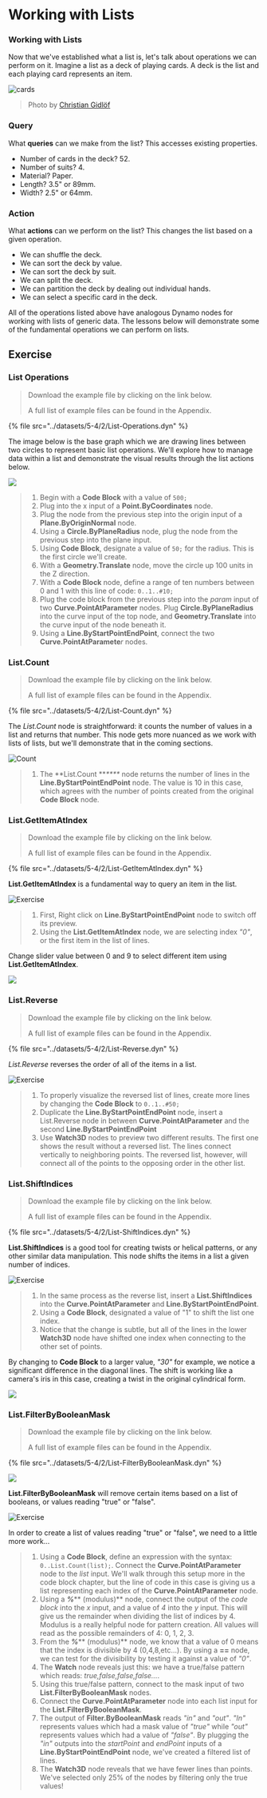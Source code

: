 # Working with Lists

### Working with Lists

Now that we've established what a list is, let's talk about operations we can perform on it. Imagine a list as a deck of playing cards. A deck is the list and each playing card represents an item.

![cards](../images/5-4/2/Playing\_cards\_modified.jpg)

> Photo by [Christian Gidlöf](https://commons.wikimedia.org/wiki/File:Playing\_cards\_modified.jpg)

### Query

What **queries** can we make from the list? This accesses existing properties.

* Number of cards in the deck? 52.
* Number of suits? 4.
* Material? Paper.
* Length? 3.5" or 89mm.
* Width? 2.5" or 64mm.

### Action

What **actions** can we perform on the list? This changes the list based on a given operation.

* We can shuffle the deck.
* We can sort the deck by value.
* We can sort the deck by suit.
* We can split the deck.
* We can partition the deck by dealing out individual hands.
* We can select a specific card in the deck.

All of the operations listed above have analogous Dynamo nodes for working with lists of generic data. The lessons below will demonstrate some of the fundamental operations we can perform on lists.

## **Exercise**

### **List Operations**

> Download the example file by clicking on the link below.
>
> A full list of example files can be found in the Appendix.

{% file src="../datasets/5-4/2/List-Operations.dyn" %}

The image below is the base graph which we are drawing lines between two circles to represent basic list operations. We'll explore how to manage data within a list and demonstrate the visual results through the list actions below.

![](<../images/5-4/2/working with list - list operation.jpg>)

> 1. Begin with a **Code Block** with a value of `500;`
> 2. Plug into the x input of a **Point.ByCoordinates** node.
> 3. Plug the node from the previous step into the origin input of a **Plane.ByOriginNormal** node.
> 4. Using a **Circle.ByPlaneRadius** node, plug the node from the previous step into the plane input.
> 5. Using **Code Block**, designate a value of `50;` for the radius. This is the first circle we'll create.
> 6. With a **Geometry.Translate** node, move the circle up 100 units in the Z direction.
> 7. With a **Code Block** node, define a range of ten numbers between 0 and 1 with this line of code: `0..1..#10;`
> 8. Plug the code block from the previous step into the _param_ input of two **Curve.PointAtParameter** nodes. Plug **Circle.ByPlaneRadius** into the curve input of the top node, and **Geometry.Translate** into the curve input of the node beneath it.
> 9. Using a **Line.ByStartPointEndPoint**, connect the two **Curve.PointAtParamete**_r_ nodes.

### List.Count

> Download the example file by clicking on the link below.
>
> A full list of example files can be found in the Appendix.

{% file src="../datasets/5-4/2/List-Count.dyn" %}

The _List.Count_ node is straightforward: it counts the number of values in a list and returns that number. This node gets more nuanced as we work with lists of lists, but we'll demonstrate that in the coming sections.

![Count](<../images/5-4/2/working with list - list operation - list count.jpg>)

> 1. The **List.Count **_****_ node returns the number of lines in the **Line.ByStartPointEndPoint** node. The value is 10 in this case, which agrees with the number of points created from the original **Code Block** node.

### List.GetItemAtIndex

> Download the example file by clicking on the link below.
>
> A full list of example files can be found in the Appendix.

{% file src="../datasets/5-4/2/List-GetItemAtIndex.dyn" %}

**List.GetItemAtIndex** is a fundamental way to query an item in the list.

![Exercise](<../images/5-4/2/working with list - get item index 01.jpg>)

> 1. First, Right click on **Line.ByStartPointEndPoint** node to switch off its preview.
> 2. Using the **List.GetItemAtIndex** node, we are selecting index _"0"_, or the first item in the list of lines.

Change slider value between 0 and 9 to select different item using **List.GetItemAtIndex**.

![](<../images/5-4/2/working with list - get item index 02.gif>)

### List.Reverse

> Download the example file by clicking on the link below.
>
> A full list of example files can be found in the Appendix.

{% file src="../datasets/5-4/2/List-Reverse.dyn" %}

_List.Reverse_ reverses the order of all of the items in a list.

![Exercise](<../images/5-4/2/working with list - list reverse.jpg>)

> 1. To properly visualize the reversed list of lines, create more lines by changing the **Code Block** to `0..1..#50;`
> 2. Duplicate the **Line.ByStartPointEndPoint** node, insert a List.Reverse node in between **Curve.PointAtParameter** and the second **Line.ByStartPointEndPoint**
> 3. Use **Watch3D** nodes to preview two different results. The first one shows the result without a reversed list. The lines connect vertically to neighboring points. The reversed list, however, will connect all of the points to the opposing order in the other list.

### List.ShiftIndices <a href="#listshiftindices" id="listshiftindices"></a>

> Download the example file by clicking on the link below.
>
> A full list of example files can be found in the Appendix.

{% file src="../datasets/5-4/2/List-ShiftIndices.dyn" %}

**List.ShiftIndices** is a good tool for creating twists or helical patterns, or any other similar data manipulation. This node shifts the items in a list a given number of indices.

![Exercise](<../images/5-4/2/working with list - shiftIndices 01.jpg>)

> 1. In the same process as the reverse list, insert a **List.ShiftIndices** into the **Curve.PointAtParameter** and **Line.ByStartPointEndPoint**.
> 2. Using a **Code Block**, designated a value of "1" to shift the list one index.
> 3. Notice that the change is subtle, but all of the lines in the lower **Watch3D** node have shifted one index when connecting to the other set of points.

By changing to **Code Block** to a larger value, _"30"_ for example, we notice a significant difference in the diagonal lines. The shift is working like a camera's iris in this case, creating a twist in the original cylindrical form.

![](<../images/5-4/2/working with list - shiftIndices 02.jpg>)

### List.FilterByBooleanMask <a href="#listfilterbybooleanmask" id="listfilterbybooleanmask"></a>

> Download the example file by clicking on the link below.
>
> A full list of example files can be found in the Appendix.

{% file src="../datasets/5-4/2/List-FilterByBooleanMask.dyn" %}

![](../images/5-4/2/ListFilterBool.png)

**List.FilterByBooleanMask** will remove certain items based on a list of booleans, or values reading "true" or "false".

![Exercise](<../images/5-4/2/working with list - filter by bool mask.jpg>)

In order to create a list of values reading "true" or "false", we need to a little more work...

> 1. Using a **Code Block**, define an expression with the syntax: `0..List.Count(list);`. Connect the **Curve.PointAtParameter** node to the _list_ input. We'll walk through this setup more in the code block chapter, but the line of code in this case is giving us a list representing each index of the **Curve.PointAtParameter** node.
> 2. Using a _**%**_** (modulus)** node, connect the output of the _code block_ into the _x_ input, and a value of _4_ into the _y_ input. This will give us the remainder when dividing the list of indices by 4. Modulus is a really helpful node for pattern creation. All values will read as the possible remainders of 4: 0, 1, 2, 3.
> 3. From the  _**%**_** (modulus)** node, we know that a value of 0 means that the index is divisible by 4 (0,4,8,etc...). By using a **==** node, we can test for the divisibility by testing it against a value of _"0"_.
> 4. The **Watch** node reveals just this: we have a true/false pattern which reads: _true,false,false,false..._.
> 5. Using this true/false pattern, connect to the mask input of two **List.FilterByBooleanMask** nodes.
> 6. Connect the **Curve.PointAtParameter** node into each list input for the **List.FilterByBooleanMask**.
> 7. The output of **Filter.ByBooleanMask** reads _"in"_ and _"out"_. _"In"_ represents values which had a mask value of _"true"_ while _"out"_ represents values which had a value of _"false"_. By plugging the _"in"_ outputs into the _startPoint_ and _endPoint_ inputs of a **Line.ByStartPointEndPoint** node, we've created a filtered list of lines.
> 8. The **Watch3D** node reveals that we have fewer lines than points. We've selected only 25% of the nodes by filtering only the true values!
